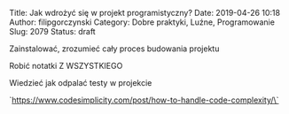 Title: Jak wdrożyć się w projekt programistyczny?
Date: 2019-04-26 10:18
Author: filipgorczynski
Category: Dobre praktyki, Luźne, Programowanie
Slug: 2079
Status: draft

Zainstalować, zrozumieć cały proces budowania projektu

Robić notatki Z WSZYSTKIEGO

Wiedzieć jak odpalać testy w projekcie

\`https://www.codesimplicity.com/post/how-to-handle-code-complexity/\`

 

 
